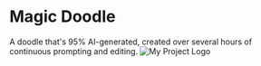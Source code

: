 # Magic Doodle
A doodle that's 95% AI-generated, created over several hours of continuous prompting and editing.
![My Project Logo](/doodlemagic02.png)
